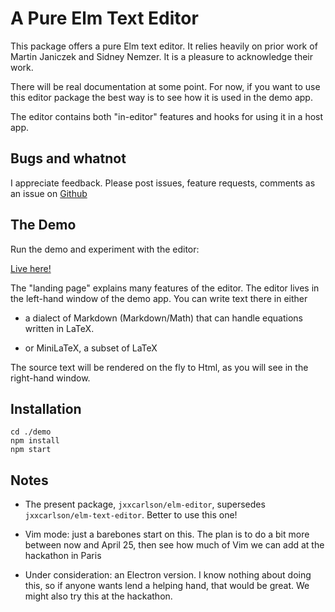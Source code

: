 # A Pure Elm Text Editor

This package offers a pure Elm text editor.
It relies heavily on prior work of 
Martin Janiczek and Sidney Nemzer.  It is a pleasure
to acknowledge their work.

There will be real documentation at some point.  For now, 
if you want to use this editor package the best way is to
see how it is used in the demo app.

The editor contains both "in-editor" features and hooks for 
using it in a host app.

## Bugs and whatnot

I appreciate feedback.  Please post issues, feature requests, comments
as an issue on [Github](https://github.com/jxxcarlson/elm-editor2)

## The Demo

Run the demo and experiment with the editor:

[Live here!](https://jxxcarlson.github.io/app/text-editor/index.html)

The "landing page" explains many features of the editor.  The 
editor lives in the left-hand window of the demo app. You can write 
 text there in either

- a dialect of Markdown (Markdown/Math) that can
handle equations written in LaTeX.

- or MiniLaTeX, a subset of LaTeX

The source text will be rendered on the fly to Html, as you will
see in the right-hand window.


## Installation 

```
cd ./demo
npm install
npm start
```

## Notes

- The present package, `jxxcarlson/elm-editor`, supersedes
`jxxcarlson/elm-text-editor`.  Better to use this one!

- Vim mode: just a barebones start on this.  The plan is to do a bit 
more between now and April 25, then see how much of Vim we can add
at the hackathon in Paris

- Under consideration: an Electron version.  I know nothing about doing
this, so if anyone wants lend a helping hand, that would be great. We
might also try this at the hackathon.

